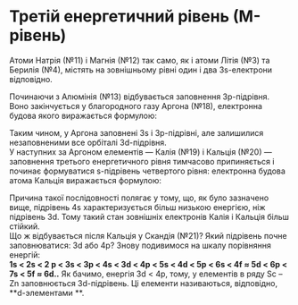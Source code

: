 # Третій енергетичний рівень (М-рівень)
Атоми Натрія (№11) і Магнія (№12) так само, як і атоми Літія (№3) та Берилія (№4), містять на зовнішньому рівні один і два 3s-електрони відповідно.     
<!---картинка--->       
Починаючи з Алюмінія (№13) відбувається заповнення 3р-підрівня. Воно закінчується у благородного газу Аргона (№18), електронна будова якого виражається формулою:     
<!---картинка---> 
Таким чином, у Аргона заповнені 3s і 3р-підрівні, але залишилися незаповненими все орбіталі 3d-підрівня.          
У наступних за Аргоном елементів ― Калія (№19) і Кальція (№20) ― заповнення третього енергетичного рівня тимчасово припиняється і починає формуватися s-підрівень четвертого рівня: електронна будова атома Кальція виражається формулою:     
<!---картинка--->       
Причина такої послідовності полягає у тому, що, як було зазначено вище, підрівень 4s характеризується більш низькою енергією, ніж підрівень 3d. Тому такий стан зовнішніх електронів Калія і Кальція більш стійкий.      
Що ж відбувається після Кальція у Скандія (№21)? Який підрівень почне заповнюватися: 3d або 4р? Знову подивимося на шкалу порівняння енергій:        
**1s < 2s < 2 p < 3s < 3p < 4s < 3d < 4p < 5s < 4d < 5p < 6s < 4f ≈ 5d < 6p < 7s < 5f ≈ 6d..**
Як бачимо, енергія 3d < 4p, тому, у елементів в ряду Sc – Zn заповнюється 3d-підрівень. Ці елементи називаються, відповідно,   **d-элементами **.
<!---картинка--->  

